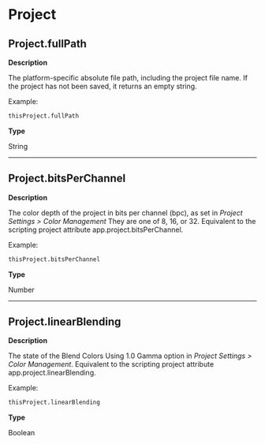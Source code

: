 <a id="project"></a>

# Project

<a id="project-fullpath"></a>

## Project.fullPath

**Description**

The platform-specific absolute file path, including the project file name. If the project has not been saved, it returns an empty string.

Example:

```default
thisProject.fullPath
```

**Type**

String

---

<a id="project-bitsperchannel"></a>

## Project.bitsPerChannel

**Description**

The color depth of the project in bits per channel (bpc), as set in *Project Settings > Color Management*
They are one of 8, 16, or 32. Equivalent to the scripting project attribute app.project.bitsPerChannel.

Example:

```default
thisProject.bitsPerChannel
```

**Type**

Number

---

<a id="project-linearblending"></a>

## Project.linearBlending

**Description**

The state of the Blend Colors Using 1.0 Gamma option in *Project Settings > Color Management*.
Equivalent to the scripting project attribute app.project.linearBlending.

Example:

```default
thisProject.linearBlending
```

**Type**

Boolean
